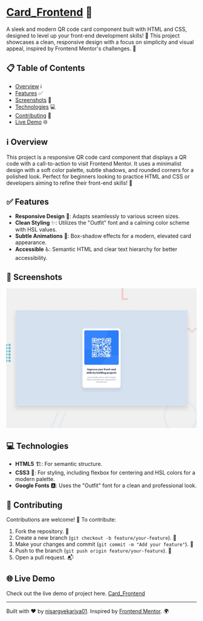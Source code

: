 # [Card_Frontend](https://card-frontend-tau.vercel.app/) 🚀

A sleek and modern QR code card component built with HTML and CSS, designed to level up your front-end development skills! 🌟 This project showcases a clean, responsive design with a focus on simplicity and visual appeal, inspired by Frontend Mentor's challenges. 🎨

## 📋 Table of Contents
- [Overview](#overview) ℹ️
- [Features](#features) ✅
- [Screenshots](#screenshots) 📸
- [Technologies](#technologies) 💻
- [Contributing](#contributing) 🤝
- [Live Demo](https://card-frontend-tau.vercel.app/) 🌐

## ℹ️ Overview
This project is a responsive QR code card component that displays a QR code with a call-to-action to visit Frontend Mentor. It uses a minimalist design with a soft color palette, subtle shadows, and rounded corners for a polished look. Perfect for beginners looking to practice HTML and CSS or developers aiming to refine their front-end skills! 🎯

## ✅ Features
- **Responsive Design** 📱: Adapts seamlessly to various screen sizes.
- **Clean Styling** ✨: Utilizes the "Outfit" font and a calming color scheme with HSL values.
- **Subtle Animations** 🌈: Box-shadow effects for a modern, elevated card appearance.
- **Accessible** ♿: Semantic HTML and clear text hierarchy for better accessibility.

## 📸 Screenshots
<img src="preview.jpg" alt="QR Code Card Desktop" width=600px></img> 

## 💻 Technologies
- **HTML5** 🏗️: For semantic structure.
- **CSS3** 🎨: For styling, including flexbox for centering and HSL colors for a modern palette.
- **Google Fonts** 🅰️: Uses the "Outfit" font for a clean and professional look.

## 🤝 Contributing
Contributions are welcome! 🎉 To contribute:
1. Fork the repository. 🍴
2. Create a new branch (`git checkout -b feature/your-feature`). 🌿
3. Make your changes and commit (`git commit -m "Add your feature"`). 💾
4. Push to the branch (`git push origin feature/your-feature`). 🚀
5. Open a pull request. 📬

## 🌐 Live Demo
Check out the live demo of project here. [Card_Frontend](https://card-frontend-tau.vercel.app/)

---

Built with ❤️ by [nisargvekariya01](https://github.com/nisargvekariya01). Inspired by [Frontend Mentor](https://www.frontendmentor.io). 🌍
